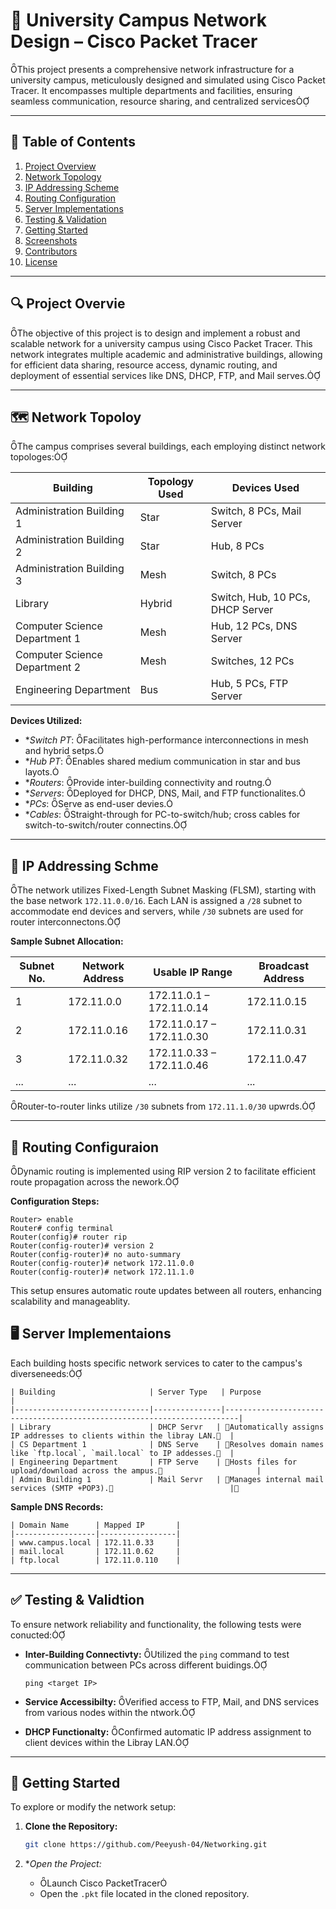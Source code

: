 # 🏫 University Campus Network Design – Cisco Packet Tracer
This project presents a comprehensive network infrastructure for a university campus, meticulously designed and simulated using Cisco Packet Tracer. It encompasses multiple departments and facilities, ensuring seamless communication, resource sharing, and centralized services

---

## 📌 Table of Contents

1. [Project Overview](#project-overview)
2. [Network Topology](#network-topology)
3. [IP Addressing Scheme](#ip-addressing-scheme)
4. [Routing Configuration](#routing-configuration)
5. [Server Implementations](#server-implementations)
6. [Testing & Validation](#testing--validation)
7. [Getting Started](#getting-started)
8. [Screenshots](#screenshots)
9. [Contributors](#contributors)
10. [License](#license)

---

## 🔍 Project Overvie

The objective of this project is to design and implement a robust and scalable network for a university campus using Cisco Packet Tracer. This network integrates multiple academic and administrative buildings, allowing for efficient data sharing, resource access, dynamic routing, and deployment of essential services like DNS, DHCP, FTP, and Mail serves.

---

## 🗺️ Network Topoloy

The campus comprises several buildings, each employing distinct network topologes:

| Building                          | Topology Used | Devices Used                          |
|-----------------------------------|---------------|----------------------------------------|
| Administration Building 1         | Star          | Switch, 8 PCs, Mail Server             |
| Administration Building 2         | Star          | Hub, 8 PCs                             |
| Administration Building 3         | Mesh          | Switch, 8 PCs                          |
| Library                           | Hybrid        | Switch, Hub, 10 PCs, DHCP Server       |
| Computer Science Department 1     | Mesh          | Hub, 12 PCs, DNS Server                |
| Computer Science Department 2     | Mesh          | Switches, 12 PCs                       |
| Engineering Department            | Bus           | Hub, 5 PCs, FTP Server                 |

**Devices Utilized:**

- **Switch PT*: Facilitates high-performance interconnections in mesh and hybrid setps.
- **Hub PT*: Enables shared medium communication in star and bus layots.
- **Routers*: Provide inter-building connectivity and routng.
- **Servers*: Deployed for DHCP, DNS, Mail, and FTP functionalites.
- **PCs*: Serve as end-user devies.
- **Cables*: Straight-through for PC-to-switch/hub; cross cables for switch-to-switch/router connectins.

---

## 🧮 IP Addressing Schme

The network utilizes Fixed-Length Subnet Masking (FLSM), starting with the base network `172.11.0.0/16`. Each LAN is assigned a `/28` subnet to accommodate end devices and servers, while `/30` subnets are used for router interconnectons.

**Sample Subnet Allocation:**

| Subnet No. | Network Address | Usable IP Range           | Broadcast Address |
|------------|-----------------|---------------------------|-------------------|
| 1          | 172.11.0.0      | 172.11.0.1 – 172.11.0.14  | 172.11.0.15       |
| 2          | 172.11.0.16     | 172.11.0.17 – 172.11.0.30 | 172.11.0.31       |
| 3          | 172.11.0.32     | 172.11.0.33 – 172.11.0.46 | 172.11.0.47       |
| ...        | ...             | ...                       | ...              |

Router-to-router links utilize `/30` subnets from `172.11.1.0/30` upwrds.

---

## 🔁 Routing Configuraion

Dynamic routing is implemented using RIP version 2 to facilitate efficient route propagation across the nework.

**Configuration Steps:**

```
Router> enable
Router# config terminal
Router(config)# router rip
Router(config-router)# version 2
Router(config-router)# no auto-summary
Router(config-router)# network 172.11.0.0
Router(config-router)# network 172.11.1.0
```

This setup ensures automatic route updates between all routers, enhancing scalability and manageablity.

## 🖥️ Server Implementaions

Each building hosts specific network services to cater to the campus's diverseneeds:
```
| Building                     | Server Type   | Purpose                                                                 |
|------------------------------|---------------|-------------------------------------------------------------------------|
| Library                      | DHCP Servr   | Automatically assigns IP addresses to clients within the libray LAN.  |
| CS Department 1              | DNS Serve    | Resolves domain names like `ftp.local`, `mail.local` to IP addesses.  |
| Engineering Department       | FTP Serve    | Hosts files for upload/download across the ampus.                     |
| Admin Building 1             | Mail Servr   | Manages internal mail services (SMTP +POP3).                          |
```

**Sample DNS Records:**
```
| Domain Name      | Mapped IP       |
|------------------|-----------------|
| www.campus.local | 172.11.0.33     |
| mail.local       | 172.11.0.62     |
| ftp.local        | 172.11.0.110    |
```

---

## ✅ Testing & Validtion

To ensure network reliability and functionality, the following tests were conucted:

- **Inter-Building Connectivty:** Utilized the `ping` command to test communication between PCs across different buidings.

  ```
  ping <target IP>
  ```

- **Service Accessibilty:** Verified access to FTP, Mail, and DNS services from various nodes within the ntwork.

- **DHCP Functionalty:** Confirmed automatic IP address assignment to client devices within the Libray LAN.

---

## 🚀 Getting Started

To explore or modify the network setup:

1. **Clone the Repository:**

   ```bash
   git clone https://github.com/Peeyush-04/Networking.git
   ```

2. **Open the Project:*

   - Launch Cisco PacketTracer
   - Open the `.pkt` file located in the cloned repository. 
